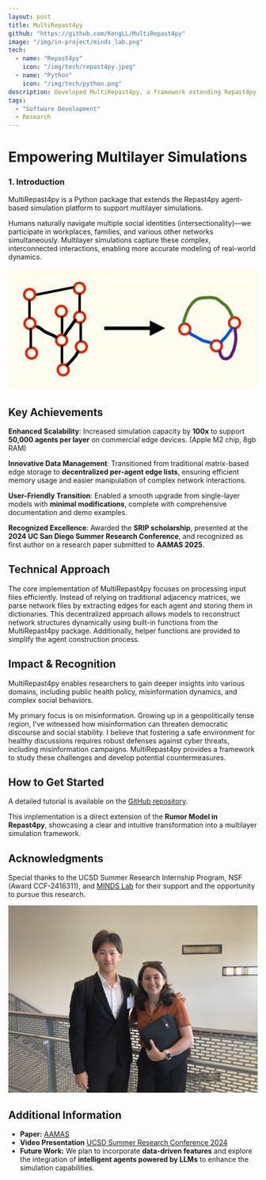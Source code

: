 ```yaml
---
layout: post
title: MultiRepast4py
github: "https://github.com/KengLL/MultiRepast4py"
image: "/img/in-project/minds_lab.png"
tech:
  - name: "Repast4py"
    icon: "/img/tech/repast4py.jpeg"
  - name: "Python"
    icon: "/img/tech/python.png"
description: Developed MultiRepast4py, a framework extending Repast4py to enable multilayer agent-based simulations for analyzing complex, interconnected systems.
tags:
  - "Software Development"
  - Research
---
```


# Empowering Multilayer Simulations

### 1. **Introduction**  
MultiRepast4py is a Python package that extends the Repast4py agent-based simulation platform to support multilayer simulations.  

Humans naturally navigate multiple social identities (intersectionality)—we participate in workplaces, families, and various other networks simultaneously. Multilayer simulations capture these complex, interconnected interactions, enabling more accurate modeling of real-world dynamics.

![Concept of Edge storing](/img/in-project/multi_edge.jpeg)


## Key Achievements
**Enhanced Scalability**:
Increased simulation capacity by **100x** to support **50,000 agents per layer** on commercial edge devices. (Apple M2 chip, 8gb RAM)

**Innovative Data Management**:
Transitioned from traditional matrix-based edge storage to **decentralized per-agent edge lists**, ensuring efficient memory usage and easier manipulation of complex network interactions.

**User-Friendly Transition**:
Enabled a smooth upgrade from single-layer models with **minimal modifications**, complete with comprehensive documentation and demo examples.

**Recognized Excellence**:
Awarded the **SRIP scholarship**, presented at the **2024 UC San Diego Summer Research Conference**, and recognized as first author on a research paper submitted to **AAMAS 2025**.

## Technical Approach  
The core implementation of MultiRepast4py focuses on processing input files efficiently. Instead of relying on traditional adjacency matrices, we parse network files by extracting edges for each agent and storing them in dictionaries. This decentralized approach allows models to reconstruct network structures dynamically using built-in functions from the MultiRepast4py package. Additionally, helper functions are provided to simplify the agent construction process.  

## Impact & Recognition  
MultiRepast4py enables researchers to gain deeper insights into various domains, including public health policy, misinformation dynamics, and complex social behaviors.  

My primary focus is on misinformation. Growing up in a geopolitically tense region, I’ve witnessed how misinformation can threaten democratic discourse and social stability. I believe that fostering a safe environment for healthy discussions requires robust defenses against cyber threats, including misinformation campaigns. MultiRepast4py provides a framework to study these challenges and develop potential countermeasures.  

## How to Get Started  
A detailed tutorial is available on the [GitHub repository](https://github.com/KengLL/MultiRepast4py).  

This implementation is a direct extension of the **Rumor Model in Repast4py**, showcasing a clear and intuitive transformation into a multilayer simulation framework.  

## Acknowledgments  
Special thanks to the UCSD Summer Research Internship Program, NSF (Award CCF-2416311), and [MINDS Lab](https://parinazn.com/group/) for their support and the opportunity to pursue this research.  

![Photo with my PI, Parinaz Naghizadeh](/img/in-project/pi_photo.JPG)
## Additional Information  
- **Paper:** [AAMAS](https://github.com/KengLL/MultiRepast4py/blob/main/MultiRepast4py_MABS2025.pdf)
- **Video Presentation** [UCSD Summer Research Conference 2024](https://youtu.be/F-69nq532dU?si=SHQo6uecUbGGGi0H)
- **Future Work:** We plan to incorporate **data-driven features** and explore the integration of **intelligent agents powered by LLMs** to enhance the simulation capabilities.  